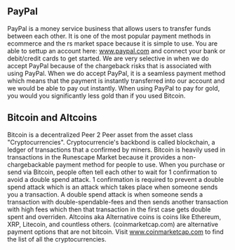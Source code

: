 ## PayPal

PayPal is a money service business that allows users to transfer funds between each other. It is one of the most popular payment methods in ecommerce and the rs market space because it is simple to use. You are able to settup an account here: www.paypal.com and connect your bank or debit/credit cards to get started. We are very selective in when we do accept PayPal because of the chargeback risks that is associated with using PayPal. When we do accept PayPal, it is a seamless payment method which means that the payment is instantly transferred into our account and we would be able to pay out instantly. When using PayPal to pay for gold, you would you significantly less gold than if you used Bitcoin.

## Bitcoin and Altcoins

Bitcoin is a decentralized Peer 2 Peer asset from the asset class "Cryptocurrencies". Cryptocurrencie's backbond is called blockchain, a ledger of transactions that a confirmed by miners. Bitcoin is heavily used in transactions in the Runescape Market because it provides a non-chargebackable payment method for people to use. When you purchase or send via Bitcoin, people often tell each other to wait for 1 confirmation to avoid a double spend attack. 1 confirmation is required to prevent a double spend attack which is an attack which takes place when someone sends you a transaction. A double spend attack is when someone sends a transaction with double-spendable-fees and then sends another transaction with high fees which then that transaction in the first case gets double spent and overriden. Altcoins aka Alternative coins is coins like Ethereum, XRP, Litecoin, and countless others. (coinmarketcap.com) are alternative payment options that are not bitcoin. Visit www.coinmarketcap.com to find the list of all the cryptocurrencies.


